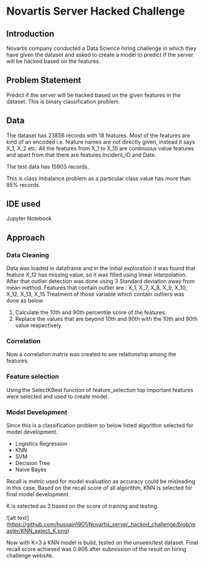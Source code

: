 # Novartis Server Hacked Challenge

## Introduction
Novartis company conducted a Data Science hiring challenge in which they have given the dataset and asked to create a model to predict if the server will be hacked based on the features.

## Problem Statement
Predict if the server will be hacked based on the given features in the dataset.
This is binary classification problem.

## Data
The dataset has 23856 records with 18 features. Most of the features are kind of an encoded i.e. feature names are not directly given, instead it says X_1, X_2 etc.
All the features from X_1 to X_15 are continuous value features and apart from that there are features Incident_ID and Date.

The test data has 15903 records.

This is class imbalance problem as a particular class value has more than 95% records.

## IDE used
Jupyter Notebook

## Approach
### Data Cleaning
Data was loaded in dataframe and in the initial exploration it was found that feature X_12 has missing value, so it was filled using linear interpolation.
After that outlier detection was done using 3 Standard deviation away from mean method.
Features that contain outlier are : X_1, X_7, X_8, X_9, X_10, X_12, X_13, X_15
Treatment of those variable which contain outliers was done as below
1. Calculate the 10th and 90th percentile score of the features.
2. Replace the values that are beyond 10th and 90th with the 10th and 90th value respectively.

### Correlation
Now a correlation matrix was created to see relationship among the features.

### Feature selection
Using the SelectKBest function of feature_selection top important features were selected and used to create model.

### Model Development
Since this is a classification problem so below listed algorithm selected for model development.
- Logistics Regression
- KNN
- SVM
- Decision Tree
- Naive Bayes

Recall is metric used for model evaluation as accuracy could be misleading in this case.
Based on the recall score of all algorithm, KNN is selected for final model development.

K is selected as 3 based on the score of training and testing.

![alt text] (https://github.com/hussain1901/Novartis_server_hacked_challenge/blob/master/KNN_select_K.png)

Now with K=3 a KNN model is build, tested on the unseen/test dataset.
Final recall score achieved was 0.906 after submission of the result on hiring challenge website.
